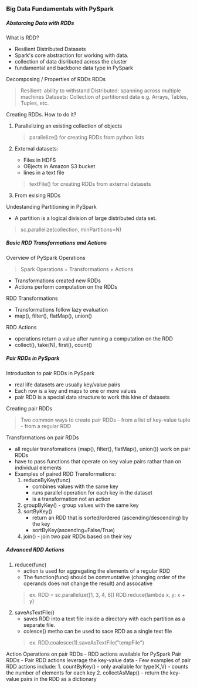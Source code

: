 ### Big Data Fundamentals with PySpark

##### Abstarcing Data with RDDs
What is RDD?
- Resilient Distributed Datasets
- Spark's core abstraction for working with data.
- collection of data disributed across the cluster
- fundamental and backbone data type in PySpark

Decomposing / Properties of RDDs
RDDs
> Resilient: ability to withstand
> Distributed: spanning across multiple machines
> Datasets: Collection of partitioned data e.g. Arrays, Tables, Tuples, etc.

Creating RDDs. How to do it?
1. Parallelizing an existing collection of objects
    > parallelize() for creating RDDs from python lists

2. External datasets:
    - Files in HDFS
    - OBjects in Amazon S3 bucket
    - lines in a text file
    > textFile() for creating RDDs from external datasets

3. From exising RDDs
    >

Undestanding Partitioning in PySpark
- A partition is a logical division of large distributed data set.
> sc.parallelize(collection, minPartitions=N)


##### Basic RDD Transformations and Actions

Overview of PySpark Operations
> Spark Operations = Transformations + Actions
- Transformations created new RDDs
- Actions perform computation on the RDDs

RDD Transformations
- Transformations follow lazy evaluation
- map(), filter(), flatMap(), union()

RDD Actions
- operations return a value after running a computation on the RDD
- collect(), take(N), first(), count()


##### Pair RDDs in PySpark
Introduciton to pair RDDs in PySpark
- real life datasets are usually key/value pairs
- Each row is a key and maps to one or more values
- pair RDD is a special data structure to work this kine of datasets

Creating pair RDDs
> Two common ways to create pair RDDs
    - from a list of key-value tuple
    - from a regular RDD

Transformations on pair RDDs
- all regular transfomations (map(), filter(), flatMap(), union()) work on pair RDDs
- have to pass functions that operate on key value pairs rathar than on individual elements
- Examples of paired RDD Transformations:
    1. reduceByKey(func)
        - combines values with the same key
        - runs parallel operation for each key in the dataset
        - is a transformation not an action
    2. groupByKey() - group values with the same key
    3. sortByKey()
        - return an RDD that is sorted/ordered (ascending/descending) by the key 
        - sortByKey(ascending=False/True)
    4. join() - join two pair RDDs based on their key


##### Advanced RDD Actions
1. reduce(func)
    - action is used for aggregating the elements of a regular RDD
    - The function(func) should be communtative (changing order of the operands does not change the result) and assocative
    > ex. 
        RDD = sc.parallelize([1, 3, 4, 6])
        RDD.reduce(lambda x, y: x + y)
2. saveAsTextFile()
    - saves RDD into a text file inside a directory with each partition as a separate file.
    - colesce() metho can be used to sace RDD as a single text file
    > ex. RDD.coalesce(1).saveAsTextFile("tempFile")

Action Operations on pair RDDs
    - RDD actions available for PySpark Pair RDDs
    - Pair RDD actions leverage the key-value data
    - Few examples of pair RDD actions include:
        1. countByKey()
            - only available for type(K,V)
            - counts the number of elements for each key
        2. collectAsMap()
            - return the key-value pairs in the RDD as a dictionary